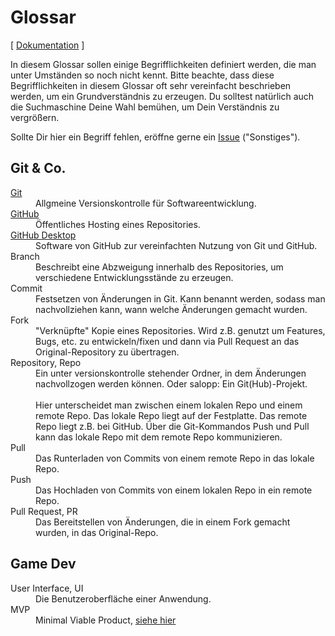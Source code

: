# Glossar

[ [Dokumentation](README.md) ]

In diesem Glossar sollen einige Begrifflichkeiten definiert werden, die man unter Umständen so noch nicht kennt.
Bitte beachte, dass diese Begrifflichkeiten in diesem Glossar oft sehr vereinfacht beschrieben werden, um ein Grundverständnis zu erzeugen.
Du solltest natürlich auch die Suchmaschine Deine Wahl bemühen, um Dein Verständnis zu vergrößern.

Sollte Dir hier ein Begriff fehlen, eröffne gerne ein [Issue](https://github.com/BoundfoxStudios/community-project/issues/new/choose) ("Sonstiges").

## Git & Co.

<dl>
    <dt><a href="https://git-scm.com" target="_blank">Git</a></dt>
    <dd>Allgmeine Versionskontrolle für Softwareentwicklung.</dd>
    <dt><a href="https://github.com" target="_blank">GitHub</a></dt>
    <dd>Öffentliches Hosting eines Repositories.</dd>
    <dt><a href="https://desktop.github.com" target="_blank">GitHub Desktop</a></dt>
    <dd>Software von GitHub zur vereinfachten Nutzung von Git und GitHub.</dd>
    <dt>Branch</dt>
    <dd>Beschreibt eine Abzweigung innerhalb des Repositories, um verschiedene Entwicklungsstände zu erzeugen.</dd>
    <dt>Commit</dt>
    <dd>Festsetzen von Änderungen in Git. Kann benannt werden, sodass man nachvollziehen kann, wann welche Änderungen gemacht wurden.</dd>
    <dt>Fork</dt>
    <dd>"Verknüpfte" Kopie eines Repositories. Wird z.B. genutzt um Features, Bugs, etc. zu entwickeln/fixen und dann via Pull Request an das Original-Repository zu übertragen.</dd>
    <dt>Repository, Repo</dt>
    <dd>Ein unter versionskontrolle stehender Ordner, in dem Änderungen nachvollzogen werden können. Oder salopp: Ein Git(Hub)-Projekt.<br><br>
    Hier unterscheidet man zwischen einem lokalen Repo und einem remote Repo.
    Das lokale Repo liegt auf der Festplatte.
    Das remote Repo liegt z.B. bei GitHub.
    Über die Git-Kommandos Push und Pull kann das lokale Repo mit dem remote Repo kommunizieren.</dd>
    <dt>Pull</dt>
    <dd>Das Runterladen von Commits von einem remote Repo in das lokale Repo.</dd>
    <dt>Push</dt>
    <dd>Das Hochladen von Commits von einem lokalen Repo in ein remote Repo.</dd>
    <dt>Pull Request, PR</dt>
    <dd>Das Bereitstellen von Änderungen, die in einem Fork gemacht wurden, in das Original-Repo.</dd>
</dl>

## Game Dev

<dl>
    <dt>User Interface, UI</dt>
    <dd>Die Benutzeroberfläche einer Anwendung.</dd>
    <dt>MVP</dt>
    <dd>Minimal Viable Product, <a href="https://github.com/boundfoxstudios/community-project/tree/develop/docs/glossary.md#mvp">siehe hier</a></dd>
</dl>
